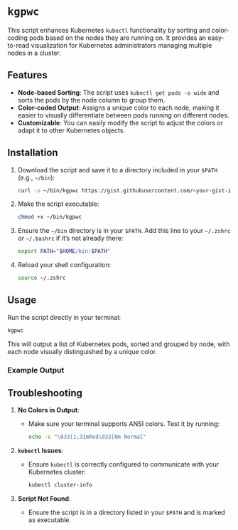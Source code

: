 # `kgpwc`

This script enhances Kubernetes `kubectl` functionality by sorting and color-coding pods based on the nodes they are running on. It provides an easy-to-read visualization for Kubernetes administrators managing multiple nodes in a cluster.

## Features
- **Node-based Sorting**: The script uses `kubectl get pods -o wide` and sorts the pods by the node column to group them.
- **Color-coded Output**: Assigns a unique color to each node, making it easier to visually differentiate between pods running on different nodes.
- **Customizable**: You can easily modify the script to adjust the colors or adapt it to other Kubernetes objects.

## Installation

1. Download the script and save it to a directory included in your `$PATH` (e.g., `~/bin`):
   ```bash
   curl -o ~/bin/kgpwc https://gist.githubusercontent.com/<your-gist-id>/raw/kgpwc.sh
   ```

2. Make the script executable:
   ```bash
   chmod +x ~/bin/kgpwc
   ```

3. Ensure the `~/bin` directory is in your `$PATH`. Add this line to your `~/.zshrc` or `~/.bashrc` if it’s not already there:
   ```bash
   export PATH="$HOME/bin:$PATH"
   ```

4. Reload your shell configuration:
   ```bash
   source ~/.zshrc
   ```

## Usage

Run the script directly in your terminal:
```bash
kgpwc
```

This will output a list of Kubernetes pods, sorted and grouped by node, with each node visually distinguished by a unique color.

### Example Output


## Troubleshooting

1. **No Colors in Output**:
   - Make sure your terminal supports ANSI colors. Test it by running:
     ```bash
     echo -e "\033[1;31mRed\033[0m Normal"
     ```

2. **`kubectl` Issues**:
   - Ensure `kubectl` is correctly configured to communicate with your Kubernetes cluster:
     ```bash
     kubectl cluster-info
     ```

3. **Script Not Found**:
   - Ensure the script is in a directory listed in your `$PATH` and is marked as executable.
